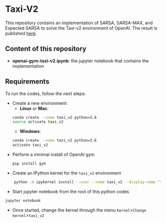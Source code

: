 # Taxi-V2
This repository contains an implementation of SARSA, SARSA-MAX, and Expected SARSA to solve the Taxi-v2 environment of OpenAI.
The result is published [here](https://github.com/openai/gym/wiki/Leaderboard#taxi-v2).
## Content of this repository
* __openai-gym-taxi-v2.ipynb__: the jupyter notebook that contains the implementation
## Requirements
To run the codes, follow the next steps:
* Create a new environment:
	* __Linux__ or __Mac__: 
	```bash
	conda create --name taxi_v2 python=3.6
	source activate taxi_v2
	```
	* __Windows__: 
	```bash
	conda create --name taxi_v2 python=3.6 
	activate taxi_v2
	```
* Perform a minimal install of OpenAI gym
	```bash
	pip install gym
	```
* Create an IPython kernel for the `taxi_v2` environment
```bash
	python -m ipykernel install --user --name taxi_v2 --display-name "taxi_v2"
```
* Start jupyter notebook from the root of this python codes
```bash
jupyter notebook
```
* Once started, change the kernel through the menu `Kernel`>`Change kernel`>`taxi_v2`

